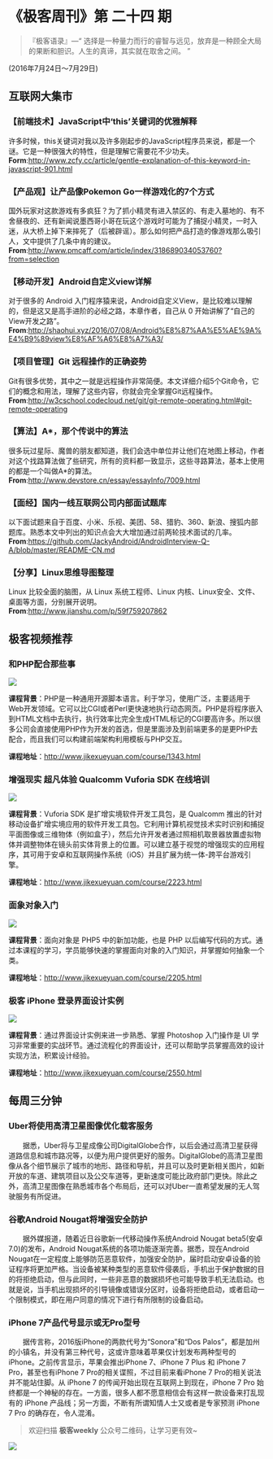 # 《极客周刊》第 二十四 期

>『极客语录』—“  选择是一种量力而行的睿智与远见，放弃是一种顾全大局的果断和胆识。人生的真谛，其实就在取舍之间。  ”  

(2016年7月24日～7月29日)

## 互联网大集市

### 【前端技术】JavaScript中‘this’关键词的优雅解释

许多时候，this关键词对我以及许多刚起步的JavaScript程序员来说，都是一个谜。它是一种很强大的特性，但是理解它需要花不少功夫。
<br>
**Form**:<http://www.zcfy.cc/article/gentle-explanation-of-this-keyword-in-javascript-901.html>

### 【产品观】让产品像Pokemon Go一样游戏化的7个方式

国外玩家对这款游戏有多疯狂？为了抓小精灵有进入禁区的、有走入墓地的、有不舍昼夜的、还有新闻说墨西哥小哥在玩这个游戏时可能为了捕捉小精灵，一时入迷，从大桥上掉下来摔死了（后被辟谣）。那么如何把产品打造的像游戏那么吸引人，文中提供了几条中肯的建议。
<br>
**From**:<http://www.pmcaff.com/article/index/318689034053760?from=selection>

### 【移动开发】Android自定义view详解

对于很多的 Android 入门程序猿来说，Android自定义View，是比较难以理解的，但是这又是高手进阶的必经之路，本章作者，自己从 0 开始讲解了“自己的 View开发之路”。
<br>
**From**:<http://shaohui.xyz/2016/07/08/Android%E8%87%AA%E5%AE%9A%E4%B9%89view%E8%AF%A6%E8%A7%A3/>

### 【项目管理】Git 远程操作的正确姿势

Git有很多优势，其中之一就是远程操作非常简便。本文详细介绍5个Git命令，它们的概念和用法，理解了这些内容，你就会完全掌握Git远程操作。
<br>
**From**:<http://w3cschool.codecloud.net/git/git-remote-operating.html#git-remote-operating>

### 【算法】A*，那个传说中的算法

很多玩过星际、魔兽的朋友都知道，我们会选中单位并让他们在地图上移动，作者对这个找路算法做了些研究，所有的资料都一致显示，这些寻路算法，基本上使用的都是一个叫做A*的算法。
<br>
**From**:<http://www.devstore.cn/essay/essayInfo/7009.html>

### 【面经】国内一线互联网公司内部面试题库

以下面试题来自于百度、小米、乐视、美团、58、猎豹、360、新浪、搜狐内部题库。熟悉本文中列出的知识点会大大增加通过前两轮技术面试的几率。
<br>
**From**:<https://github.com/JackyAndroid/AndroidInterview-Q-A/blob/master/README-CN.md>

### 【分享】Linux思维导图整理

Linux 比较全面的脑图，从 Linux 系统工程师、Linux 内核、Linux安全、文件、桌面等方面，分别展开说明。
<br>
**From**:<http://www.jianshu.com/p/59f759207862>

## 极客视频推荐

### 和PHP配合那些事

<img src="http://a1.jikexueyuan.com/home/201605/13/3b03/57357e6782d66.png"/>

**课程背景**：PHP是一种通用开源脚本语言。利于学习，使用广泛，主要适用于Web开发领域。它可以比CGI或者Perl更快速地执行动态网页。PHP是将程序嵌入到HTML文档中去执行，执行效率比完全生成HTML标记的CGI要高许多。所以很多公司会直接使用PHP作为开发的首选，但是里面涉及到前端更多的是更PHP去配合，而且我们可以构建前端架构利用模板与PHP交互。

**课程地址**：<http://www.jikexueyuan.com/course/1343.html>

### 增强现实 超凡体验 Qualcomm Vuforia SDK 在线培训

<img src="http://a1.jikexueyuan.com/home/201511/05/8ae5/563ab7374077c.jpg"/>

**课程背景**：Vuforia SDK 是扩增实境软件开发工具包，是 Qualcomm 推出的针对移动设备扩增实境应用的软件开发工具包。它利用计算机视觉技术实时识别和捕捉平面图像或三维物体（例如盒子），然后允许开发者通过照相机取景器放置虚拟物体并调整物体在镜头前实体背景上的位置。可以建立基于视觉的增强现实的应用程序，其可用于安卓和互联网操作系统（iOS）并且扩展为统一体-跨平台游戏引擎。

**课程地址**：<http://www.jikexueyuan.com/course/2223.html>

### 面象对象入门

<img src="http://a1.jikexueyuan.com/home/201511/02/622d/5636c62a391f4.jpg"/>

**课程背景**：面向对象是 PHP5 中的新加功能，也是 PHP 以后编写代码的方式。通过本课程的学习，学员能够快速的掌握面向对象的入门知识，并掌握如何抽象一个类。

**课程地址**：<http://www.jikexueyuan.com/course/2205.html>

### 极客 iPhone 登录界面设计实例

<img src="http://a1.jikexueyuan.com/home/201602/23/581f/56cbba17900c3.jpg"/>

**课程背景**：通过界面设计实例来进一步熟悉、掌握 Photoshop 入门操作是 UI 学习非常重要的实战环节。通过流程化的界面设计，还可以帮助学员掌握高效的设计实现方法，积累设计经验。

**课程地址**：<http://www.jikexueyuan.com/course/2550.html>

## 每周三分钟

### Uber将使用高清卫星图像优化载客服务

　　据悉，Uber将与卫星成像公司DigitalGlobe合作，以后会通过高清卫星获得道路信息和城市路况等，以便为用户提供更好的服务。DigitalGlobe的高清卫星图像从各个细节展示了城市的地形、路径和导航，并且可以及时更新相关图片，如新开放的车道、建筑项目以及公交车道等，更新速度可能比政府部门更快。除此之外，高清卫星图像在熟悉城市各个布局后，还可以对Uber一直希望发展的无人驾驶服务有所促进。

### 谷歌Android Nougat将增强安全防护

　　据外媒报道，随着近日谷歌新一代移动操作系统Android Nougat beta5(安卓7.0)的发布，Android Nougat系统的各项功能逐渐完善。据悉，现在Android Nougat在一定程度上能够防范恶意软件，加强安全防护，届时启动安卓设备的验证程序将更加严格。当设备被某种类型的恶意软件侵袭后，手机出于保护数据的目的将拒绝启动，但与此同时，一些非恶意的数据损坏也可能导致手机无法启动。也就是说，当手机出现损坏的引导镜像或错误分区时，设备将拒绝启动，或者启动一个限制模式，即在用户同意的情况下进行有所限制的设备启动。

### iPhone 7产品代号显示或无Pro型号

　　据传言称，2016版iPhone的两款代号为“Sonora”和“Dos Palos”，都是加州的小镇名，并没有第三种代号，这或许意味着苹果仅计划发布两种型号的iPhone。之前传言显示，苹果会推出iPhone 7、iPhone 7 Plus 和 iPhone 7 Pro，甚至也有iPhone 7 Pro的相关谍照，不过目前来看iPhone 7 Pro的相关说法并不能站住脚。从 iPhone 7 的传闻开始出现在互联网上到现在，iPhone 7 Pro 始终都是一个神秘的存在。一方面，很多人都不愿意相信会有这样一款设备来打乱现有的 iPhone 产品线；另一方面，不断有所谓知情人士又或者是专家预测 iPhone 7 Pro 的确存在，令人混淆。

> 欢迎扫描 **极客weekly** 公众号二维码，让学习更有效~

![](images/weixin.jpg)
